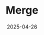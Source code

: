---
title: "Merge"
date: 2025-04-26
type: "events"
role: "Спикер"
location: "Иннополис"
description: "Тема: «Как выбрать правильный язык для DevOps задач: от скриптов к инженерным решениям»"
source_url: "https://tatarstan2025.mergeconf.ru/speakers/development/devops/nemirovsky"  
---